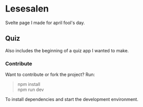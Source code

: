 # Lesesalen

Svelte page I made for april fool's day.

## Quiz

Also includes the beginning of a quiz app I wanted to make.

### Contribute

Want to contribute or fork the project? Run:

> npm install  
> npm run dev

To install dependencies and start the development environment.
